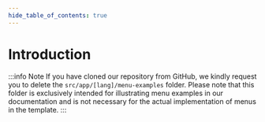 ```yaml
---
hide_table_of_contents: true
---
```


# Introduction

:::info Note
If you have cloned our repository from GitHub, we kindly request you to delete the `src/app/[lang]/menu-examples` folder. Please note that this folder is exclusively intended for illustrating menu examples in our documentation and is not necessary for the actual implementation of menus in the template.
:::
